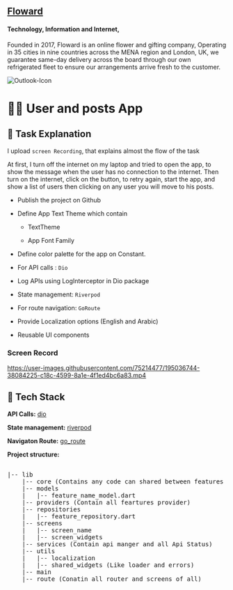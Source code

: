## [Floward](https://flowardcareers.elevatus.io)

#### Technology, Information and Internet,

Founded in 2017, Floward is an online flower and gifting company, Operating in 35 cities in nine countries across the
MENA region and London, UK, we guarantee same-day delivery across the board through our own refrigerated fleet to ensure
our arrangements arrive fresh to the customer.

![Outlook-Icon](https://user-images.githubusercontent.com/75214477/195042798-4a63fdb3-bf9c-4281-9863-db98bab7a1be.png)



# 🚀🚀 User and posts App

## 📝 Task Explanation

I upload `screen Recording`, that explains almost the flow of the task

At first, I turn off the internet on my laptop and tried to open the app, to show the message when the user has no
connection to the internet.
Then turn on the internet, click on the button, to retry again, start the app, and show a list of users then clicking on
any user you will move to his posts.

* Publish the project on Github
* Define App Text Theme which contain

    *
         TextTheme
        
    *
         App Font Family
* Define color palette for the app on Constant.
* For API calls : `Dio`
* Log APIs using LogInterceptor in Dio package
* State management: `Riverpod`
* For route navigation: `GoRoute`
* Provide Localization options (English and Arabic)
* Reusable UI components




### Screen Record

https://user-images.githubusercontent.com/75214477/195036744-38084225-c18c-4599-8a1e-4f1ed4bc6a83.mp4





## 📝 Tech Stack

**API Calls:** [dio](https://pub.dev/packages/dio)

**State management:** [riverpod](https://pub.dev/packages/riverpod)

**Navigaton Route:** [go_route](https://pub.dev/packages/go_router)

**Project structure:**




<pre>

|-- lib
    |-- core (Contains any code can shared between features such as app theme, constants, etc.)
    |-- models
    |   |-- feature_name_model.dart
    |-- providers (Contain all feartures provider)
    |-- repositories
    |   |-- feature_repository.dart
    |-- screens
    |   |-- screen_name
    |   |-- screen_widgets
    |-- services (Contain api manger and all Api Status)
    |-- utils 
    |   |-- localization
    |   |-- shared_widgets (Like loader and errors)
    |-- main 
    |-- route (Conatin all router and screens of all)

</pre>
